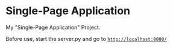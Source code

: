 # Single-Page Application
My "Single-Page Application" Project.

Before use, start the server.py and go to [`http://localhost:8000/`](http://localhost:8000)
